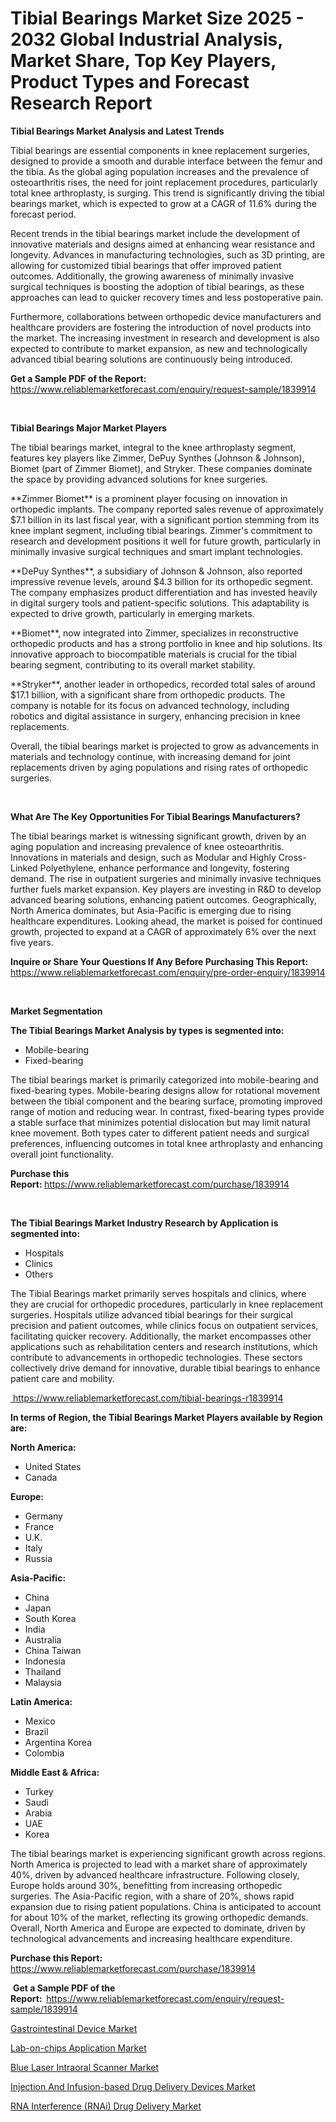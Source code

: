 <p><h1>Tibial Bearings Market Size 2025 - 2032 Global Industrial Analysis, Market Share, Top Key Players, Product Types and Forecast Research Report</h1></p><p><strong>Tibial Bearings Market Analysis and Latest Trends</strong></p>
<p><p>Tibial bearings are essential components in knee replacement surgeries, designed to provide a smooth and durable interface between the femur and the tibia. As the global aging population increases and the prevalence of osteoarthritis rises, the need for joint replacement procedures, particularly total knee arthroplasty, is surging. This trend is significantly driving the tibial bearings market, which is expected to grow at a CAGR of 11.6% during the forecast period.</p><p>Recent trends in the tibial bearings market include the development of innovative materials and designs aimed at enhancing wear resistance and longevity. Advances in manufacturing technologies, such as 3D printing, are allowing for customized tibial bearings that offer improved patient outcomes. Additionally, the growing awareness of minimally invasive surgical techniques is boosting the adoption of tibial bearings, as these approaches can lead to quicker recovery times and less postoperative pain.</p><p>Furthermore, collaborations between orthopedic device manufacturers and healthcare providers are fostering the introduction of novel products into the market. The increasing investment in research and development is also expected to contribute to market expansion, as new and technologically advanced tibial bearing solutions are continuously being introduced.</p></p>
<p><strong>Get a Sample PDF of the Report:&nbsp;</strong> <a href="https://www.reliablemarketforecast.com/enquiry/request-sample/1839914?utm_campaign=1890&utm_medium=2&utm_source=Github&utm_content=ia&utm_term=05032025&utm_id=tibial-bearings">https://www.reliablemarketforecast.com/enquiry/request-sample/1839914</a></p>
<p>&nbsp;</p>
<p><strong>Tibial Bearings Major Market Players</strong></p>
<p><p>The tibial bearings market, integral to the knee arthroplasty segment, features key players like Zimmer, DePuy Synthes (Johnson & Johnson), Biomet (part of Zimmer Biomet), and Stryker. These companies dominate the space by providing advanced solutions for knee surgeries.</p><p>**Zimmer Biomet** is a prominent player focusing on innovation in orthopedic implants. The company reported sales revenue of approximately $7.1 billion in its last fiscal year, with a significant portion stemming from its knee implant segment, including tibial bearings. Zimmer's commitment to research and development positions it well for future growth, particularly in minimally invasive surgical techniques and smart implant technologies.</p><p>**DePuy Synthes**, a subsidiary of Johnson & Johnson, also reported impressive revenue levels, around $4.3 billion for its orthopedic segment. The company emphasizes product differentiation and has invested heavily in digital surgery tools and patient-specific solutions. This adaptability is expected to drive growth, particularly in emerging markets.</p><p>**Biomet**, now integrated into Zimmer, specializes in reconstructive orthopedic products and has a strong portfolio in knee and hip solutions. Its innovative approach to biocompatible materials is crucial for the tibial bearing segment, contributing to its overall market stability.</p><p>**Stryker**, another leader in orthopedics, recorded total sales of around $17.1 billion, with a significant share from orthopedic products. The company is notable for its focus on advanced technology, including robotics and digital assistance in surgery, enhancing precision in knee replacements.</p><p>Overall, the tibial bearings market is projected to grow as advancements in materials and technology continue, with increasing demand for joint replacements driven by aging populations and rising rates of orthopedic surgeries.</p></p>
<p>&nbsp;</p>
<p><strong>What Are The Key Opportunities For Tibial Bearings Manufacturers?</strong></p>
<p><p>The tibial bearings market is witnessing significant growth, driven by an aging population and increasing prevalence of knee osteoarthritis. Innovations in materials and design, such as Modular and Highly Cross-Linked Polyethylene, enhance performance and longevity, fostering demand. The rise in outpatient surgeries and minimally invasive techniques further fuels market expansion. Key players are investing in R&D to develop advanced bearing solutions, enhancing patient outcomes. Geographically, North America dominates, but Asia-Pacific is emerging due to rising healthcare expenditures. Looking ahead, the market is poised for continued growth, projected to expand at a CAGR of approximately 6% over the next five years.</p></p>
<p><strong>Inquire or Share Your Questions If Any Before Purchasing This Report:</strong> <a href="https://www.reliablemarketforecast.com/enquiry/pre-order-enquiry/1839914?utm_campaign=1890&utm_medium=2&utm_source=Github&utm_content=ia&utm_term=05032025&utm_id=tibial-bearings">https://www.reliablemarketforecast.com/enquiry/pre-order-enquiry/1839914</a></p>
<p>&nbsp;</p>
<p><strong>Market Segmentation</strong></p>
<p><strong>The Tibial Bearings Market Analysis by types is segmented into:</strong></p>
<p><ul><li>Mobile-bearing</li><li>Fixed-bearing</li></ul></p>
<p><p>The tibial bearings market is primarily categorized into mobile-bearing and fixed-bearing types. Mobile-bearing designs allow for rotational movement between the tibial component and the bearing surface, promoting improved range of motion and reducing wear. In contrast, fixed-bearing types provide a stable surface that minimizes potential dislocation but may limit natural knee movement. Both types cater to different patient needs and surgical preferences, influencing outcomes in total knee arthroplasty and enhancing overall joint functionality.</p></p>
<p><strong>Purchase this Report:&nbsp;</strong><a href="https://www.reliablemarketforecast.com/purchase/1839914?utm_campaign=1890&utm_medium=2&utm_source=Github&utm_content=ia&utm_term=05032025&utm_id=tibial-bearings">https://www.reliablemarketforecast.com/purchase/1839914</a></p>
<p>&nbsp;</p>
<p><strong>The Tibial Bearings Market Industry Research by Application is segmented into:</strong></p>
<p><ul><li>Hospitals</li><li>Clinics</li><li>Others</li></ul></p>
<p><p>The Tibial Bearings market primarily serves hospitals and clinics, where they are crucial for orthopedic procedures, particularly in knee replacement surgeries. Hospitals utilize advanced tibial bearings for their surgical precision and patient outcomes, while clinics focus on outpatient services, facilitating quicker recovery. Additionally, the market encompasses other applications such as rehabilitation centers and research institutions, which contribute to advancements in orthopedic technologies. These sectors collectively drive demand for innovative, durable tibial bearings to enhance patient care and mobility.</p></p>
<p><a href="https://www.reliablemarketforecast.com/tibial-bearings-r1839914?utm_campaign=1890&utm_medium=2&utm_source=Github&utm_content=ia&utm_term=05032025&utm_id=tibial-bearings">&nbsp;https://www.reliablemarketforecast.com/tibial-bearings-r1839914</a></p>
<p><strong>In terms of Region, the Tibial Bearings Market Players available by Region are:</strong></p>
<p>
    <p> <strong> North America: </strong>
        <ul>
            <li>United States</li>
            <li>Canada</li>
        </ul>
        </p> 
    <p> <strong> Europe: </strong>
        <ul>
            <li>Germany</li>
            <li>France</li>
            <li>U.K.</li>
            <li>Italy</li>
            <li>Russia</li>
        </ul>
        </p> 
    <p> <strong> Asia-Pacific: </strong>
        <ul>
            <li>China</li>
            <li>Japan</li>
            <li>South Korea</li>
            <li>India</li>
            <li>Australia</li>
            <li>China Taiwan</li>
            <li>Indonesia</li>
            <li>Thailand</li>
            <li>Malaysia</li>
        </ul>
        </p> 
    <p> <strong> Latin America: </strong>
        <ul>
            <li>Mexico</li>
            <li>Brazil</li>
            <li>Argentina Korea</li>
            <li>Colombia</li>
        </ul>
        </p> 
    <p> <strong> Middle East & Africa: </strong>
        <ul>
            <li>Turkey</li>
            <li>Saudi</li>
            <li>Arabia</li>
            <li>UAE</li>
            <li>Korea</li>
        </ul>
    </p>
    </p>
<p><p>The tibial bearings market is experiencing significant growth across regions. North America is projected to lead with a market share of approximately 40%, driven by advanced healthcare infrastructure. Following closely, Europe holds around 30%, benefitting from increasing orthopedic surgeries. The Asia-Pacific region, with a share of 20%, shows rapid expansion due to rising patient populations. China is anticipated to account for about 10% of the market, reflecting its growing orthopedic demands. Overall, North America and Europe are expected to dominate, driven by technological advancements and increasing healthcare expenditure.</p></p>
<p><strong>Purchase this Report: </strong><a href="https://www.reliablemarketforecast.com/purchase/1839914?utm_campaign=1890&utm_medium=2&utm_source=Github&utm_content=ia&utm_term=05032025&utm_id=tibial-bearings">https://www.reliablemarketforecast.com/purchase/1839914</a></p>
<p>&nbsp;<strong>Get a Sample PDF of the Report:&nbsp;&nbsp;</strong><a href="https://www.reliablemarketforecast.com/enquiry/request-sample/1839914?utm_campaign=1890&utm_medium=2&utm_source=Github&utm_content=ia&utm_term=05032025&utm_id=tibial-bearings">https://www.reliablemarketforecast.com/enquiry/request-sample/1839914</a></p>
<p><strong></strong></p>
<p><p><a href="https://github.com/gambokaiohjr/Market-Research-Report-List-1/blob/main/gastrointestinal-device-market.md?utm_campaign=1890&utm_medium=2&utm_source=Github&utm_content=ia&utm_term=05032025&utm_id=tibial-bearings">Gastrointestinal Device Market</a></p><p><a href="https://github.com/bocksovers0r/Market-Research-Report-List-1/blob/main/lab-on-chips-application-market.md?utm_campaign=1890&utm_medium=2&utm_source=Github&utm_content=ia&utm_term=05032025&utm_id=tibial-bearings">Lab-on-chips Application Market</a></p><p><a href="https://github.com/aijazdeitzbq/Market-Research-Report-List-1/blob/main/blue-laser-intraoral-scanner-market.md?utm_campaign=1890&utm_medium=2&utm_source=Github&utm_content=ia&utm_term=05032025&utm_id=tibial-bearings">Blue Laser Intraoral Scanner Market</a></p><p><a href="https://github.com/owaysusing/Market-Research-Report-List-1/blob/main/injection-and-infusion-based-drug-delivery-devices-market.md?utm_campaign=1890&utm_medium=2&utm_source=Github&utm_content=ia&utm_term=05032025&utm_id=tibial-bearings">Injection And Infusion-based Drug Delivery Devices Market</a></p><p><a href="https://github.com/skoppmerlib9/Market-Research-Report-List-1/blob/main/rna-interference-rnai-drug-delivery-market.md?utm_campaign=1890&utm_medium=2&utm_source=Github&utm_content=ia&utm_term=05032025&utm_id=tibial-bearings">RNA Interference (RNAi) Drug Delivery Market</a></p></p>